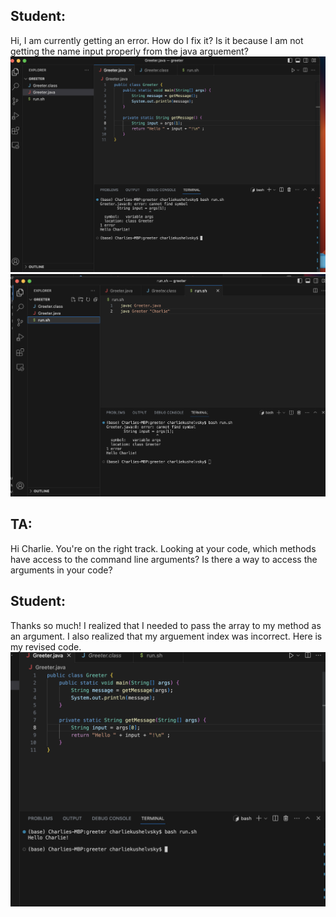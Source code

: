 ## Student:
Hi, I am currently getting an error. How do I fix it? Is it because I am not getting the name input properly from the java arguement?
![bug](https://raw.githubusercontent.com/charliekush/cse15l-lab-reports/3064364db198bfebdb6fe901db8388b1d1e38784/Screenshot%202023-12-04%20at%2011.55.20%20PM.png)
![run](https://raw.githubusercontent.com/charliekush/cse15l-lab-reports/3064364db198bfebdb6fe901db8388b1d1e38784/Screenshot%202023-12-04%20at%2011.55.24%20PM.png)

## TA:
Hi Charlie. You're on the right track. Looking at your code, which methods have access to the command line arguments? Is there a way to access the arguments in your code?

## Student:
Thanks so much! I realized that I needed to pass the array to my method as an argument. I also realized that my arguement index was incorrect. Here is my revised code.
![fix](https://raw.githubusercontent.com/charliekush/cse15l-lab-reports/aa8c06dfbcb2521c47d835e561b8988c0428d668/Screenshot%202023-12-04%20at%2011.54.27%20PM.png)
